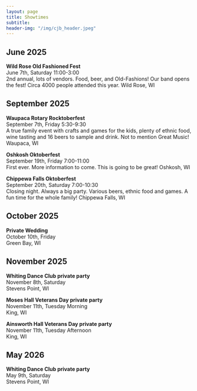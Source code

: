 ```yaml
---
layout: page
title: Showtimes
subtitle: 
header-img: "/img/cjb_header.jpeg"
---
```


## June 2025  

**Wild Rose Old Fashioned Fest**  
June 7th, Saturday 11:00-3:00  
2nd annual, lots of vendors. Food, beer, and Old-Fashions! Our band opens the fest! Circa 4000 people attended this year. Wild Rose, WI

## September 2025

**Waupaca Rotary Rocktoberfest**  
September 7th, Friday 5:30-9:30  
A true family event with crafts and games for the kids, plenty of ethnic food, wine tasting and 16 beers to sample and drink. Not to mention Great Music! Waupaca, WI

**Oshkosh Oktoberfest**  
September 19th, Friday 7:00-11:00  
First ever. More information to come. This is going to be great! Oshkosh, WI

**Chippewa Falls Oktoberfest**  
September 20th, Saturday 7:00-10:30  
Closing night. Always a big party. Various beers, ethnic food and games. A fun time for the whole family! Chippewa Falls, WI

## October 2025

**Private Wedding**  
October 10th, Friday  
Green Bay, WI

## November 2025

**Whiting Dance Club private party**  
November 8th, Saturday  
Stevens Point, WI

**Moses Hall Veterans Day private party**  
November 11th, Tuesday Morning  
King, WI

**Ainsworth Hall Veterans Day private party**  
November 11th, Tuesday Afternoon  
King, WI

## May 2026

**Whiting Dance Club private party**  
May 9th, Saturday  
Stevens Point, WI

